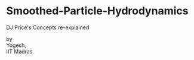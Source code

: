 # Smoothed-Particle-Hydrodynamics
DJ Price's Concepts re-explained </br>

by </br>
Yogesh, </br>
IIT Madras.


